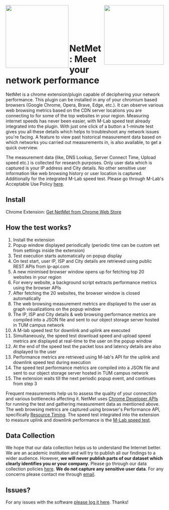 
<img align="left" width="200" height="200" src="https://raw.githubusercontent.com/boserohan91/netmet/main/img/logo.png">
<img align="right" width="190" height="190" src="https://github.com/boserohan91/netmet/assets/58094973/c720b8b0-f8b1-4d39-9bb4-7c2f3c84d5fc">



<br/><br/><br/><br/>


# NetMet: Meet your network performance


NetMet is a chrome extension/plugin capable of deciphering your network performance. This plugin can be installed in any of your chromium based browsers (Google Chrome, Opera, Brave, Edge, etc.). It can observe various web browsing metrics based on the CDN server locations you are connecting to for some of the top websites in your region. Measuring internet speeds has never been easier, with M-Lab speed test already integrated into the plugin. With just one click of a button a 1-minute test gives you all these details which helps to troubleshoot any network issues you're facing. A feature to view past historical measurement data based on which networks you carried out measurements in, is also available, to get a quick overview.

The measurement data (like, DNS Lookup, Server Connect Time, Upload speed etc.) is collected for research purposes. Only user data which is captured is your IP address and City details. No other sensitive user information like web browsing history or user location is captured.
Additionally for the integrated M-Lab speed test. Please go through M-Lab's Acceptable Use Policy [here](https://d3f2vqxgk3exj.cloudfront.net/aup/).

## Install 

Chrome Extension: [Get NetMet from Chrome Web Store](https://chromewebstore.google.com/detail/netmet-meet-your-network/oaljpapbocgcgdmpbigllilolfgebhnl)

## How the test works?

1. Install the extension
2. Popup window displayed periodically (periodic time can be custom set from settings inside the extension)
3. Test execution starts automatically on popup display
4. On test start, user IP, ISP and City details are retrieved using public REST APIs from ip-api.com
5. A new minimised browser window opens up for fetching top 20 websites in your region
6. For every website, a background script extracts performance metrics using the browser APIs
7. After fetching the 20 websites, the browser window is closed automatically
8. The web browsing measurement metrics are displayed to the user as graph visualizations on the popup window
9. The IP, ISP and City details & web browsing performance metrics are compiled into a JSON file and sent to our object storage server hosted in TUM campus network
10. A M-lab speed test for downlink and uplink are executed
11. Simultaneously, the speed test download speed and upload speed metrics are displayed at real-time to the user on the popup window
12. At the end of the speed test the packet loss and latency details are also displayed to the user
13. Performance metrics are retrieved using M-lab's API for the uplink and downlink speed test during execution
14. The speed test performance metrics are compiled into a JSON file and sent to our object storage server hosted in TUM campus network
15. The extension waits till the next periodic popup event, and continues from step 3
    
Frequent measurements help us to assess the quality of your connection and various bottlenecks affecting it. 
NetMet uses [Chrome Developer APIs](https://developer.chrome.com/docs/extensions/reference/api) for running the test and gathering measurement data as mentioned above. The web browsing metrics are captured using browser's Performance API, specifically [Resource Timing](https://developer.mozilla.org/en-US/docs/Web/API/Performance_API/Resource_timing). The speed test integrated into the extension to measure uplink and downlink performance is the [M-Lab speed test](https://speed.measurementlab.net/#/). 

## Data Collection
We hope that our data collection helps us to understand the Internet better. We are an academic institution and will try to publish all our findings to a wider audience. However, **we will never publish parts of our dataset which clearly identifies you or your company.**
Please go through our data collection policies [here](https://github.com/boserohan91/netmet/blob/main/netmet-privacy-policy.md). **We do not capture any sensitive user data**. For any concerns please contact me through [email](mailto:rohan.bose@tum.de).

## Issues?

For any issues with the software [please log it here](https://github.com/boserohan91/netmet/issues). Thanks!

